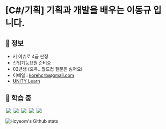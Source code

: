 [C#/기획] 기획과 개발을 배우는 이동규 입니다.
========================================
🔎 정보
------

- 키 이슈로 4급 판정 
- 산업기능요원 준비중
- 02년생 (으윽...월드컵 질문은 싫어요)
- 이메일 : [korehdrb@gmail.com](korehdrb@gmail.com)
- [UNITY Learn](https://learn.unity.com/u/6016cfc7edbc2a08db00c5b0?tab=profile)

🐎 학습 중
---------

<img src = "https://img.shields.io/badge/-C%23%20-black?style=flat&logo=C%20Sharp" style="height : auto; margin-left : 2px; margin-right : 2px;"/>
<img src="https://img.shields.io/badge/unity%20-%23000000.svg?&style=flat&logo=unity&logoColor=white" style="height : auto; margin-left : 2px; margin-right : 2px;"/>
<img src="https://img.shields.io/badge/-UniRx-black?style=flat&logo=unity" style="height : auto; margin-left : 2px; margin-right : 2px;"/>
<img src="https://img.shields.io/badge/-DOTween-black?style=flat&logo=unity" style="height : auto; margin-left : 2px; margin-right : 2px;"/>
<img src="https://img.shields.io/badge/-게임 기획-black?style=flat&" style="height : auto; margin-left : 2px; margin-right : 2px;"/>

![Hoyeom's Github stats](https://github-readme-stats.vercel.app/api?username=Hoyeom&show_icons=true&theme=radical)

